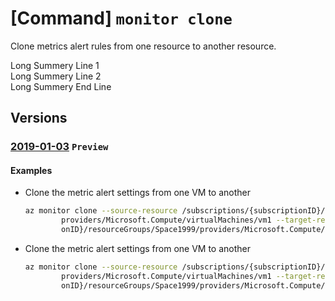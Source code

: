 # [Command] `monitor clone`

Clone metrics alert rules from one resource to another resource.

Long Summery Line 1\
Long Summery Line 2\
Long Summery End Line

## Versions

### [2019-01-03](/docs/specs/Resources/mgmt-plane/L3N1YnNjcmlwdGlvbnMve30vcHJvdmlkZXJzL21pY3Jvc29mdC5lZGdlb3JkZXIvYWRkcmVzc2Vz/2019-03-01.xml) `Preview`

#### Examples

- Clone the metric alert settings from one VM to another

    ```bash
    az monitor clone --source-resource /subscriptions/{subscriptionID}/resourceGroups/Space1999/
            providers/Microsoft.Compute/virtualMachines/vm1 --target-resource /subscriptions/{subscripti
            onID}/resourceGroups/Space1999/providers/Microsoft.Compute/virtualMachines/vm2
    ```

- Clone the metric alert settings from one VM to another

    ```bash
    az monitor clone --source-resource /subscriptions/{subscriptionID}/resourceGroups/Space1999/
            providers/Microsoft.Compute/virtualMachines/vm1 --target-resource /subscriptions/{subscripti
            onID}/resourceGroups/Space1999/providers/Microsoft.Compute/virtualMachines/vm2
    ```

    